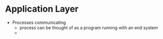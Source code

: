 # Application Layer

-	Processes communicating
	-	process can be thought of as a program running with an end system
	-	
